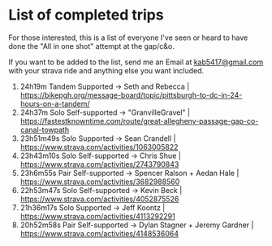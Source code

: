# List of completed trips

For those interested, this is a list of everyone I've seen or heard to have done the "All in one shot" attempt at the gap/c&o.

If you want to be added to the list, send me an Email at kab5417@gmail.com with your strava ride and anything else you want included.



1. 24h19m       Tandem Supported    ->  Seth and Rebecca               |   https://bikepgh.org/message-board/topic/pittsburgh-to-dc-in-24-hours-on-a-tandem/
2. 24h37m       Solo Self-supported ->  "GranvilleGravel"              |   https://fastestknowntime.com/route/great-allegheny-passage-gap-co-canal-towpath
3. 23h51m49s    Solo Supported      ->  Sean Crandell                  |   https://www.strava.com/activities/1063005822
4. 23h43m10s    Solo Self-supported ->  Chris Shue                     |   https://www.strava.com/activities/2743790843
5. 23h6m55s     Pair Self-supported ->  Spencer Ralson + Aedan Hale    |   https://www.strava.com/activities/3682988560
6. 22h53m47s    Solo Self-supported ->  Kevin Beck                     |   https://www.strava.com/activities/4052875526
7. 21h36m17s    Solo Supported      ->  Jeff Koontz                    |   https://www.strava.com/activities/4113292291
8. 20h52m58s    Pair Self-supported ->  Dylan Stagner + Jeremy Gardner |   https://www.strava.com/activities/4148536064


